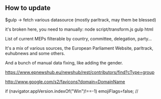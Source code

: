 ## How to update
$gulp -> fetch various datasource (mostly parltrack, may them be blessed)

it's broken here, you need to manually:
node script/transform.js 
gulp html


List of current MEPs filterable by country, committee, delegation, party...

It's a mix of various sources, the European Parliament Website, parltrack, euhubnews and some others.

And a bunch of manual data fixing, like adding the gender.

https://www.epnewshub.eu/newshub/rest/contributors/find?cType=group

 http://www.google.com/s2/favicons?domain=DomainName

if (navigator.appVersion.indexOf("Win")!==-1) emojiFlags=false; // 

